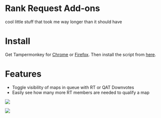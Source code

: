 # Rank Request Add-ons


cool little stuff that took me way longer than it should have

# Install

Get Tampermonkey for [Chrome](https://chrome.google.com/webstore/detail/tampermonkey/dhdgffkkebhmkfjojejmpbldmpobfkfo) or [Firefox](https://addons.mozilla.org/firefox/addon/tampermonkey/). Then install the script from [here](https://github.com/eZconfirmed/rank-request-addon/raw/master/main.user.js).

# Features

- Toggle visibility of maps in queue with RT or QAT Downvotes
- Easily see how many more RT members are needed to qualify a map

![](https://github.com/eZconfirmed/rank-request-addon/blob/master/doc/rtneeded.PNG)

![](https://github.com/eZconfirmed/rank-request-addon/blob/master/doc/hidebutton.gif)
